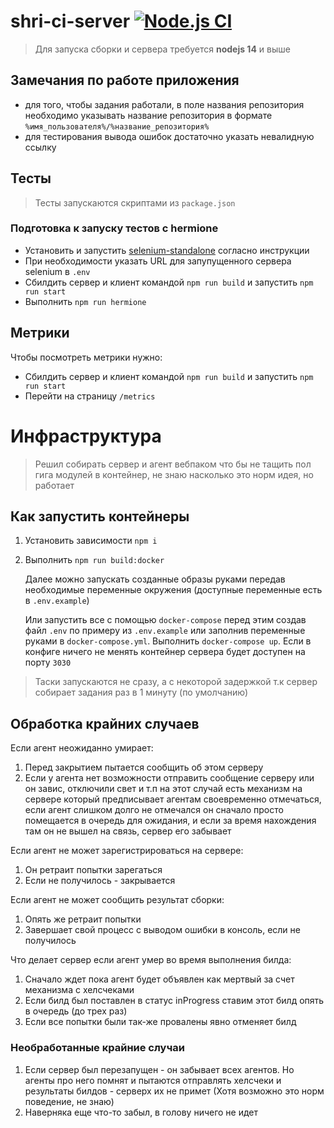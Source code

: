 # shri-ci-server [![Node.js CI](https://github.com/i-kosh/shri-ci-server/actions/workflows/node.js.yml/badge.svg?branch=main)](https://github.com/i-kosh/shri-ci-server/actions/workflows/node.js.yml)

> Для запуска сборки и сервера требуется **nodejs 14** и выше

## Замечания по работе приложения

- для того, чтобы задания работали, в поле названия репозитория необходимо указывать название репозитория в формате `%имя_пользователя%/%название_репозитория%`
- для тестирования вывода ошибок достаточно указать невалидную ссылку

## Тесты

> Тесты запускаются скриптами из `package.json`

### Подготовка к запуску тестов с hermione

- Установить и запустить [selenium-standalone](https://github.com/gemini-testing/hermione#prerequisites) согласно инструкции
- При необходимости указать URL для запупущенного сервера selenium в `.env`
- Сбилдить сервер и клиент командой `npm run build` и запустить `npm run start`
- Выполнить `npm run hermione`

## Метрики

Чтобы посмотреть метрики нужно:

- Сбилдить сервер и клиент командой `npm run build` и запустить `npm run start`
- Перейти на страницу `/metrics`

# Инфраструктура

> Решил собирать сервер и агент вебпаком что бы не тащить пол гига модулей в контейнер, не знаю насколько это норм идея, но работает

## Как запустить контейнеры

1. Установить зависимости `npm i`
1. Выполнить `npm run build:docker`

   Далее можно запускать созданные образы руками передав необходимые переменные окружения (доступные переменные есть в `.env.example`)

   Или запустить все с помощью `docker-compose` перед этим создав файл `.env` по примеру из `.env.example` или заполнив переменные руками в `docker-compose.yml`. Выполнить `docker-compose up`. Если в конфиге ничего не менять контейнер сервера будет доступен на порту `3030`

> Таски запускаются не сразу, а с некоторой задержкой т.к сервер собирает задания раз в 1 минуту (по умолчанию)

## Обработка крайних случаев

Если агент неожиданно умирает:

1. Перед закрытием пытается сообщить об этом серверу
1. Если у агента нет возможности отправить сообщение серверу или он завис, отключили свет и т.п на этот случай есть механизм на сервере который предписывает агентам своевременно отмечаться, если агент слишком долго не отмечался он сначало просто помещается в очередь для ожидания, и если за время нахождения там он не вышел на связь, сервер его забывает

Если агент не может зарегистрироваться на сервере:

1. Он ретраит попытки зарегаться
2. Если не получилось - закрывается

Если агент не может сообщить результат сборки:

1. Опять же ретраит попытки
2. Завершает свой процесс с выводом ошибки в консоль, если не получилось

Что делает сервер если агент умер во время выполнения билда:

1. Сначало ждет пока агент будет объявлен как мертвый за счет механизма с хелсчеками
1. Если билд был поставлен в статус inProgress ставим этот билд опять в очередь (до трех раз)
1. Если все попытки были так-же провалены явно отменяет билд

### Необработанные крайние случаи

1. Если сервер был перезапущен - он забывает всех агентов. Но агенты про него помнят и пытаются отправлять хелсчеки и результаты билдов - серверх их не примет (Хотя возможно это норм поведение, не знаю)
1. Наверняка еще что-то забыл, в голову ничего не идет
